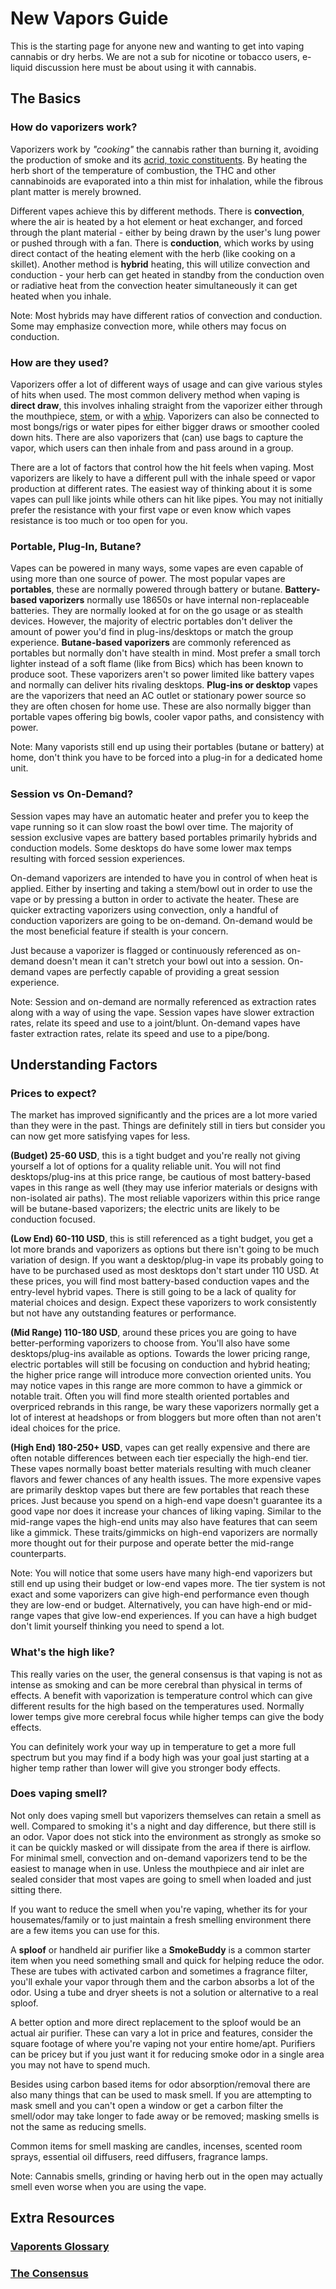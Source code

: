 # New Vapors   Guide

This is the starting page for anyone new and wanting to get into vaping cannabis or dry herbs. We are not a sub for nicotine or tobacco users, e-liquid discussion here must be about using it with cannabis.

## The Basics

### How do vaporizers work?

Vaporizers work by *"cooking"* the cannabis rather than burning it, avoiding the production of smoke and its [acrid, toxic constituents](http://www.erowid.org/plants/cannabis/cannabis_info3.shtml). By heating the herb short of the temperature of combustion, the THC and other cannabinoids are evaporated into a thin mist for inhalation, while the fibrous plant matter is merely browned.

Different vapes achieve this by different methods. There is **convection**, where the air is heated by a hot element or heat exchanger, and forced through the plant material - either by being drawn by the user's lung power or pushed through with a fan. There is **conduction**, which works by using direct contact of the heating element with the herb (like cooking on a skillet). Another method is **hybrid** heating, this will utilize convection and conduction - your herb can get heated in standby from the conduction oven or radiative heat from the convection heater simultaneously it can get heated when you inhale. 

Note: Most hybrids may have different ratios of convection and conduction. Some may emphasize convection more, while others may focus on conduction.

### How are they used?

Vaporizers offer a lot of different ways of usage and can give various styles of hits when used. The most common delivery method when vaping is **direct draw**, this involves inhaling straight from the vaporizer either through the mouthpiece, [stem](http://www.reddit.com/r/vaporents/wiki/glossary#wiki_stem), or with a [whip](http://www.reddit.com/r/vaporents/wiki/glossary#wiki_whip). Vaporizers can also be connected to most bongs/rigs or water pipes for either bigger draws or smoother cooled down hits. There are also vaporizers that (can) use bags to capture the vapor, which users can then inhale from and pass around in a group.

There are a lot of factors that control how the hit feels when vaping. Most vaporizers are likely to have a different pull with the inhale speed or vapor production at different rates. The easiest way of thinking about it is some vapes can pull like joints while others can hit like pipes. You may not initially prefer the resistance with your first vape or even know which vapes resistance is too much or too open for you.

### Portable, Plug-In, Butane?

Vapes can be powered in many ways, some vapes are even capable of using more than one source of power. The most popular vapes are **portables**, these are normally powered through battery or butane. **Battery-based vaporizers** normally use 18650s or have internal non-replaceable batteries. They are normally looked at for on the go usage or as stealth devices. However, the majority of electric portables don't deliver the amount of power you'd find in plug-ins/desktops or match the group experience. **Butane-based vaporizers** are commonly referenced as portables but normally don't have stealth in mind. Most prefer a small torch lighter instead of a soft flame (like from Bics) which has been known to produce soot. These vaporizers aren't so power limited like battery vapes and normally can deliver hits rivaling desktops. **Plug-ins or desktop** vapes are the vaporizers that need an AC outlet or stationary power source so they are often chosen for home use. These are also normally bigger than portable vapes offering big bowls, cooler vapor paths, and consistency with power.

Note: Many vaporists still end up using their portables (butane or battery) at home, don't think you have to be forced into a plug-in for a dedicated home unit.

### Session vs On-Demand?

Session vapes may have an automatic heater and prefer you to keep the vape running so it can slow roast the bowl over time. The majority of session exclusive vapes are battery based portables primarily hybrids and conduction models. Some desktops do have some lower max temps resulting with forced session experiences.

On-demand vaporizers are intended to have you in control of when heat is applied. Either by inserting and taking a stem/bowl out in order to use the vape or by pressing a button in order to activate the heater. These are quicker extracting vaporizers using convection, only a handful of conduction vaporizers are going to be on-demand. On-demand would be the most beneficial feature if stealth is your concern.

Just because a vaporizer is flagged or continuously referenced as on-demand doesn't mean it can't stretch your bowl out into a session. On-demand vapes are perfectly capable of providing a great session experience. 

Note: Session and on-demand are normally referenced as extraction rates along with a way of using the vape. Session vapes have slower extraction rates, relate its speed and use to a joint/blunt. On-demand vapes have faster extraction rates, relate its speed and use to a pipe/bong.

## Understanding Factors

### Prices to expect?

The market has improved significantly and the prices are a lot more varied than they were in the past. Things are definitely still in tiers but consider you can now get more satisfying vapes for less.

**(Budget) 25-60 USD**, this is a tight budget and you're really not giving yourself a lot of options for a quality reliable unit. You will not find desktops/plug-ins at this price range, be cautious of most battery-based vapes in this range as well (they may use inferior materials or designs with non-isolated air paths). The most reliable vaporizers within this price range will be butane-based vaporizers; the electric units are likely to be conduction focused.

**(Low End) 60-110 USD**, this is still referenced as a tight budget, you get a lot more brands and vaporizers as options but there isn't going to be much variation of design. If you want a desktop/plug-in vape its probably going to have to be purchased used as most desktops don't start under 110 USD. At these prices, you will find most battery-based conduction vapes and the entry-level hybrid vapes. There is still going to be a lack of quality for material choices and design. Expect these vaporizers to work consistently but not have any outstanding features or performance.

**(Mid Range) 110-180 USD**, around these prices you are going to have better-performing vaporizers to choose from. You'll also have some desktops/plug-ins available as options. Towards the lower pricing range, electric portables will still be focusing on conduction and hybrid heating; the higher price range will introduce more convection oriented units. You may notice vapes in this range are more common to have a gimmick or notable trait. Often you will find more stealth oriented portables and overpriced rebrands in this range, be wary these vaporizers normally get a lot of interest at headshops or from bloggers but more often than not aren't ideal choices for the price.

**(High End) 180-250+ USD**, vapes can get really expensive and there are often notable differences between each tier especially the high-end tier. These vapes normally boast better materials resulting with much cleaner flavors and fewer chances of any health issues. The more expensive vapes are primarily desktop vapes but there are few portables that reach these prices. Just because you spend on a high-end vape doesn't guarantee its a good vape nor does it increase your chances of liking vaping. Similar to the mid-range vapes the high-end units may also have features that can seem like a gimmick. These traits/gimmicks on high-end vaporizers are normally more thought out for their purpose and operate better the mid-range counterparts.

Note: You will notice that some users have many high-end vaporizers but still end up using their budget or low-end vapes more. The tier system is not exact and some vaporizers can give high-end performance even though they are low-end or budget. Alternatively, you can have high-end or mid-range vapes that give low-end experiences. If you can have a high budget don't limit yourself thinking you need to spend a lot.

### What's the high like?

This really varies on the user, the general consensus is that vaping is not as intense as smoking and can be more cerebral than physical in terms of effects. A benefit with vaporization is temperature control which can give different results for the high based on the temperatures used. Normally lower temps give more cerebral focus while higher temps can give the body effects.

You can definitely work your way up in temperature to get a more full spectrum but you may find if a body high was your goal just starting at a higher temp rather than lower will give you stronger body effects.

### Does vaping smell?

Not only does vaping smell but vaporizers themselves can retain a smell as well. Compared to smoking it's a night and day difference, but there still is an odor. Vapor does not stick into the environment as strongly as smoke so it can be quickly masked or will dissipate from the area if there is airflow. For minimal smell, convection and on-demand vaporizers tend to be the easiest to manage when in use. Unless the mouthpiece and air inlet are sealed consider that most vapes are going to smell when loaded and just sitting there.

If you want to reduce the smell when you're vaping, whether its for your housemates/family or to just maintain a fresh smelling environment there are a few items you can use for this.

A **sploof** or handheld air purifier like a **SmokeBuddy** is a common starter item when you need something small and quick for helping reduce the odor. These are tubes with activated carbon and sometimes a fragrance filter, you'll exhale your vapor through them and the carbon absorbs a lot of the odor. Using a tube and dryer sheets is not a solution or alternative to a real sploof.

A better option and more direct replacement to the sploof would be an actual air purifier. These can vary a lot in price and features, consider the square footage of where you're vaping not your entire home/apt. Purifiers can be pricey but if you just want it for reducing smoke odor in a single area you may not have to spend much.

Besides using carbon based items for odor absorption/removal there are also many things that can be used to mask smell. If you are attempting to mask smell and you can't open a window or get a carbon filter the smell/odor may take longer to fade away or be removed; masking smells is not the same as reducing smells.

Common items for smell masking are candles, incenses, scented room sprays, essential oil diffusers, reed diffusers, fragrance lamps.

Note: Cannabis smells, grinding or having herb out in the open may actually smell even worse when you are using the vape.

## Extra Resources

### [Vaporents Glossary](https://github.com/Vaporents/Glossary)

### [The Consensus](https://github.com/Vaporents/The-Consensus)
